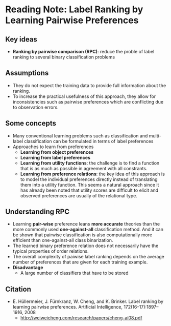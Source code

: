 # Reading Note: Label Ranking by Learning Pairwise Preferences

## Key ideas
- **Ranking by pairwise comparison (RPC)**: reduce the proble of label ranking to several binary classification problems

## Assumptions
- They do not expect the training data to provide full information about the ranking.
- To increase the practical usefulness of this approach, they allow for inconsistencies such as pairwise preferences which are conflicting due to observation errors.

## Some concepts
- Many conventional learning problems such as classification and multi-label classification can be formulated in terms of label preferences
- Approaches to learn from preferences
	- **Learning from object preferences**
	- **Learning from label preferences**
	- **Learning from utility functions**: the challenge is to find a function that is as much as possible in agreement with all constrants.
	- **Learning from preference relations**: the key idea of this approach is to model the individual preferences directly instead of translating them into a utility function. This seems a natural approach since it has already been noted that utility scores are difficult to elicit and observed preferences are usually of the relational type.

## Understanding RPC
- Learning **pair-wise** preference leans **more accurate** theories than the more commonly used **one-against-all** classification method. And it can be shown that pairwise classification is also computationally more efficient than one-against-all class binarization.
- The learned binary preference relation does not necessarily have the typical properties of order relations.
- The overall complexity of paiwise label ranking depends on the average number of preferences that are given for each training example.
- **Disadvantage**
	- A large number of classifiers that have to be stored

## Citation
- E. Hüllermeier, J. Fürnkranz, W. Cheng, and K. Brinker. Label ranking by learning pairwise preferences. Artificial Intelligence, 172(16–17):1897–1916, 2008
	- http://weiweicheng.com/research/papers/cheng-ai08.pdf
